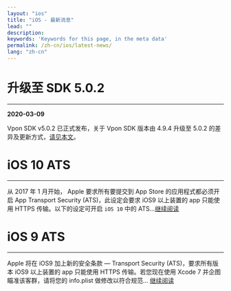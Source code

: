 ```yaml
---
layout: "ios"
title: "iOS - 最新消息"
lead: ""
description:
keywords: 'Keywords for this page, in the meta data'
permalink: /zh-cn/ios/latest-news/
lang: "zh-cn"
---
```


# 升级至 SDK 5.0.2
---
**2020-03-09**

Vpon SDK v5.0.2 已正式发布，关于 Vpon SDK 版本由 4.9.4 升级至 5.0.2 的差异及更新方式，[请见本文][3]。


# iOS 10 ATS
---
从 2017 年 1 月开始， Apple 要求所有要提交到 App Store 的应用程式都必须开启 App Transport Security (ATS)，此设定会要求 iOS9 以上装置的 app 只能使用 HTTPS 传输。以下的设定可开启 `iOS 10` 中的 ATS...[继续阅读][2]

# iOS 9 ATS
---
Apple 将在 iOS9 加上新的安全条款 — Transport Security (ATS)，要求所有版本 iOS9 以上装置的 app 只能使用 HTTPS 传输。若您现在使用 Xcode 7 并企图瞄准该客群，请将您的 info.plist 做修改以符合规范... [继续阅读][1]

[1]: ios9ats
[2]: ios10ats
[3]: update-to-SDK5_0_2